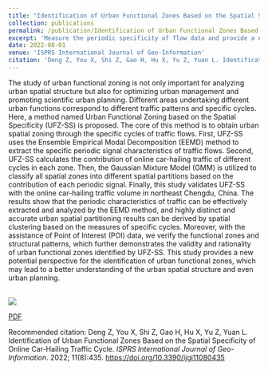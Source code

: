 ```yaml
---
title: "Identification of Urban Functional Zones Based on the Spatial Specificity of Online Car-Hailing Traffic Cycle"
collection: publications
permalink: /publication/Identification of Urban Functional Zones Based on the Spatial Specificity of Online Car-Hailing Traffic Cycle
excerpt: 'Measure the periodic specificity of flow data and provide a new potential perspective for the identification of urban functional zones.'
date: 2022-08-01
venue: 'ISPRS International Journal of Geo-Information'
citation: 'Deng Z, You X, Shi Z, Gao H, Hu X, Yu Z, Yuan L. Identification of Urban Functional Zones Based on the Spatial Specificity of Online Car-Hailing Traffic Cycle. <i>ISPRS International Journal of Geo-Information</i>. 2022; 11(8):435. https://doi.org/10.3390/ijgi11080435'
---
```

The study of urban functional zoning is not only important for analyzing urban spatial structure but also for optimizing urban management and promoting scientific urban planning. Different areas undertaking different urban functions correspond to different traffic patterns and specific cycles. Here, a method named Urban Functional Zoning based on the Spatial Specificity (UFZ-SS) is proposed. The core of this method is to obtain urban spatial zoning through the specific cycles of traffic flows. First, UFZ-SS uses the Ensemble Empirical Modal Decomposition (EEMD) method to extract the specific periodic signal characteristics of traffic flows. Second, UFZ-SS calculates the contribution of online car-hailing traffic of different cycles in each zone. Then, the Gaussian Mixture Model (GMM) is utilized to classify all spatial zones into different spatial partitions based on the contribution of each periodic signal. Finally, this study validates UFZ-SS with the online car-hailing traffic volume in northeast Chengdu, China. The results show that the periodic characteristics of traffic can be effectively extracted and analyzed by the EEMD method, and highly distinct and accurate urban spatial partitioning results can be derived by spatial clustering based on the measures of specific cycles. Moreover, with the assistance of Point of Interest (POI) data, we verify the functional zones and structural patterns, which further demonstrates the validity and rationality of urban functional zones identified by UFZ-SS. This study provides a new potential perspective for the identification of urban functional zones, which may lead to a better understanding of the urban spatial structure and even urban planning.

<br/><img src='/images/ijgi-11-00435.png'>

[PDF](http://don392.github.io/files/ijgi-11-00435.pdf)

Recommended citation: Deng Z, You X, Shi Z, Gao H, Hu X, Yu Z, Yuan L. Identification of Urban Functional Zones Based on the Spatial Specificity of Online Car-Hailing Traffic Cycle. <i>ISPRS International Journal of Geo-Information</i>. 2022; 11(8):435. https://doi.org/10.3390/ijgi11080435
